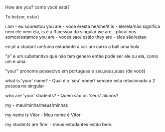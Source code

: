 How are you?
como você está?

To be(ser, estar)

i am - eu sou/estou
you are - voce é/está
he/she/it is - ele/ela/não significa nem ele nem ela, is é a 3 pessoa do singular
we are - plural nos somos/estamos
you are - voces sao/ estão
they are - eles são/estao

en                  pt
a studant           um/uma estudante
a car               um carro
a ball              uma bola

"a" é um substantivo que não tem genero então pode ser ele ou ela, como um e uma

"your" pronome possecivo em portugues é seu,seus,suas (de você)

what is 'your' name? - Qual é o 'seu' nome?
sempre esta relacionado a 2 pessoa no singular

who are 'your' students? - Quem são os 'seus' alunos?

my - meu/minha/meus/minhas

my name is Vitor - Meu nome é Vitor

my students are fine. - meus estudantes estão bem.

